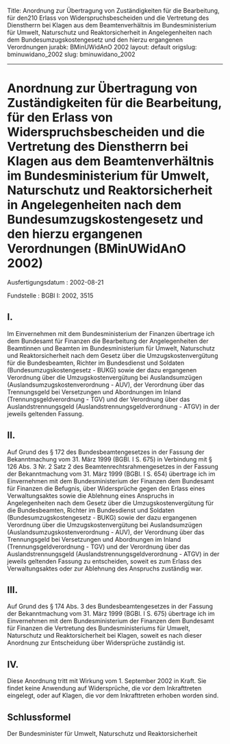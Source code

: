 Title: Anordnung zur Übertragung von Zuständigkeiten für die Bearbeitung, für den210
  Erlass von Widerspruchsbescheiden und die Vertretung des Dienstherrn bei Klagen
  aus dem Beamtenverhältnis im Bundesministerium für Umwelt, Naturschutz und Reaktorsicherheit
  in Angelegenheiten nach dem Bundesumzugskostengesetz und den hierzu ergangenen Verordnungen
jurabk: BMinUWidAnO 2002
layout: default
origslug: bminuwidano_2002
slug: bminuwidano_2002

---

# Anordnung zur Übertragung von Zuständigkeiten für die Bearbeitung, für den Erlass von Widerspruchsbescheiden und die Vertretung des Dienstherrn bei Klagen aus dem Beamtenverhältnis im Bundesministerium für Umwelt, Naturschutz und Reaktorsicherheit in Angelegenheiten nach dem Bundesumzugskostengesetz und den hierzu ergangenen Verordnungen (BMinUWidAnO 2002)

Ausfertigungsdatum
:   2002-08-21

Fundstelle
:   BGBl I: 2002, 3515



## I.

Im Einvernehmen mit dem Bundesministerium der Finanzen übertrage ich
dem Bundesamt für Finanzen die Bearbeitung der Angelegenheiten der
Beamtinnen und Beamten im Bundesministerium für Umwelt, Naturschutz
und Reaktorsicherheit nach dem Gesetz über die Umzugskostenvergütung
für die Bundesbeamten, Richter im Bundesdienst und Soldaten
(Bundesumzugskostengesetz - BUKG) sowie der dazu ergangenen Verordnung
über die Umzugskostenvergütung bei Auslandsumzügen
(Auslandsumzugskostenverordnung - AUV), der Verordnung über das
Trennungsgeld bei Versetzungen und Abordnungen im Inland
(Trennungsgeldverordnung - TGV) und der Verordnung über das
Auslandstrennungsgeld (Auslandstrennungsgeldverordnung - ATGV) in der
jeweils geltenden Fassung.


## II.

Auf Grund des § 172 des Bundesbeamtengesetzes in der Fassung der
Bekanntmachung vom 31. März 1999 (BGBl. I S. 675) in Verbindung mit §
126 Abs. 3 Nr. 2 Satz 2 des Beamtenrechtsrahmengesetzes in der Fassung
der Bekanntmachung vom 31. März 1999 (BGBl. I S. 654) übertrage ich im
Einvernehmen mit dem Bundesministerium der Finanzen dem Bundesamt für
Finanzen die Befugnis, über Widersprüche gegen den Erlass eines
Verwaltungsaktes sowie die Ablehnung eines Anspruchs in
Angelegenheiten nach dem Gesetz über die Umzugskostenvergütung für die
Bundesbeamten, Richter im Bundesdienst und Soldaten
(Bundesumzugskostengesetz - BUKG) sowie der dazu ergangenen Verordnung
über die Umzugskostenvergütung bei Auslandsumzügen
(Auslandsumzugskostenverordnung - AUV), der Verordnung über das
Trennungsgeld bei Versetzungen und Abordnungen im Inland
(Trennungsgeldverordnung - TGV) und der Verordnung über das
Auslandstrennungsgeld (Auslandstrennungsgeldverordnung - ATGV) in der
jeweils geltenden Fassung zu entscheiden, soweit es zum Erlass des
Verwaltungsaktes oder zur Ablehnung des Anspruchs zuständig war.


## III.

Auf Grund des § 174 Abs. 3 des Bundesbeamtengesetzes in der Fassung
der Bekanntmachung vom 31. März 1999 (BGBl. I S. 675) übertrage ich im
Einvernehmen mit dem Bundesministerium der Finanzen dem Bundesamt für
Finanzen die Vertretung des Bundesministeriums für Umwelt, Naturschutz
und Reaktorsicherheit bei Klagen, soweit es nach dieser Anordnung zur
Entscheidung über Widersprüche zuständig ist.


## IV.

Diese Anordnung tritt mit Wirkung vom 1. September 2002 in Kraft. Sie
findet keine Anwendung auf Widersprüche, die vor dem Inkrafttreten
eingelegt, oder auf Klagen, die vor dem Inkrafttreten erhoben worden
sind.


## Schlussformel

Der Bundesminister für Umwelt, Naturschutz und Reaktorsicherheit

